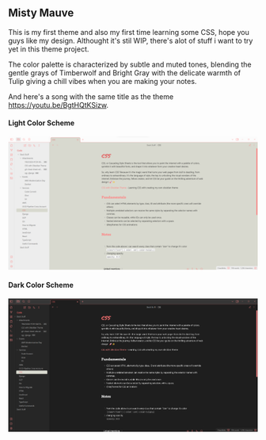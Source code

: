 ## Misty Mauve

This is my first theme and also my first time learning some CSS, hope you guys like my design.
Althought it's stil WIP, there's alot of stuff i want to try yet in this theme project.

The color palette is characterized by subtle and muted tones, blending the gentle grays of Timberwolf and Bright Gray with the delicate warmth of Tulip giving a chill vibes when you are making your notes.

And here's a song with the same title as the theme https://youtu.be/BgtHQtKSizw.

#### Light Color Scheme

![Read from file](./light-scheme.png)

#### Dark Color Scheme

![Read from file](./dark-scheme.png)
